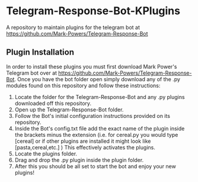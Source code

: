 # Telegram-Response-Bot-KPlugins
A repository to maintain plugins for the telegram bot at https://github.com/Mark-Powers/Telegram-Response-Bot
## Plugin Installation ##
In order to install these plugins you must first download Mark Power's Telegram bot over at https://github.com/Mark-Powers/Telegram-Response-Bot. Once you have the bot folder open simply download any of the .py modules found on this repository and follow these instructions:
  1. Locate the folder for the Telegram-Response-Bot and any .py plugins downloaded off this repository.
  2. Open up the Telegram-Response-Bot folder.
  3. Follow the Bot's initial configuration instructions provided on its repository.
  4. Inside the Bot's config.txt file add the exact name of the plugin inside the brackets minus the extension (i.e. for cereal.py you would type [cereal] or if other plugins are installed it might look like [pasta,cereal,etc.] ) This effectively activates the plugins.
  5. Locate the plugins folder.
  6. Drag and drop the .py plugin inside the plugin folder.
  7. After this you should be all set to start the bot and enjoy your new plugins!


